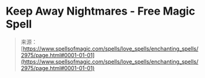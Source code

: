 <!--yml
category: 未分类
date: 2024-06-12 18:36:42
-->

# Keep Away Nightmares - Free Magic Spell

> 来源：[https://www.spellsofmagic.com/spells/love_spells/enchanting_spells/2975/page.html#0001-01-01](https://www.spellsofmagic.com/spells/love_spells/enchanting_spells/2975/page.html#0001-01-01)